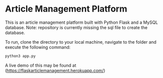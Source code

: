 # Article Management Platform

<p>This is an article management platform built with Python Flask and a MySQL database. Note: repository is currently missing the sql file to create the database.</p>

<p>To run, clone the directory to your local machine, navigate to the folder and execute the following command:</p>

```python
python3 app.py
```
A live demo of this may be found at (https://flaskarticlemanagement.herokuapp.com/)
